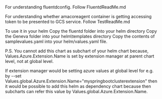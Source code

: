 For understanding fluentdconfig.
Follow FluentdReadMe.md

For understanding whether amacoreagent container is getting accessing token to be presented to  GCS service.
Follow TestReadMe.md

To use it in your helm
Copy the fluentd folder into your helm directory
Copy the Geneva folder into your helm\templates directory
Copy the contents of samplevalues.yaml into your helm/values.yaml file.

P.S.
You cannot add this chart as subchart of your helm chart because,
 Values.Azure.Extension.Name is set by extension manager at parent chart level, not at global level.

If extension manager would be setting azure values at global level for e.g. by --set Values.global.Azure.Extension.Name="myspringbootclusterextension"
then it would be possible to add this helm as dependency chart because then subcharts can refer this value by Values.global.Azure.Extension.Name.


